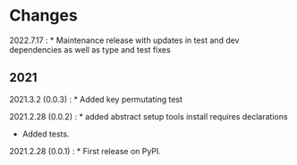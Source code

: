# Changes

2022.7.17
:    * Maintenance release with updates in test and dev dependencies as well as type and test fixes

## 2021

2021.3.2 (0.0.3)
:    * Added key permutating test

2021.2.28 (0.0.2)
:    * added abstract setup tools install requires declarations
* Added tests.

2021.2.28 (0.0.1)
:    * First release on PyPI.
